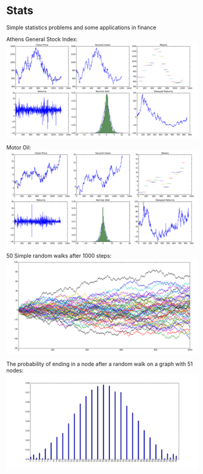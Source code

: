 # Stats
Simple statistics problems and some applications in finance

Athens General Stock Index: 
![alt text](https://github.com/el-cangrejo/Stats/blob/master/gi.png "Athens General Stock Index")

Motor Oil: 
![alt text](https://github.com/el-cangrejo/Stats/blob/master/moh.png "Motor Oil")

50 Simple random walks after 1000 steps: 
![alt text](https://github.com/el-cangrejo/Stats/blob/master/random_walk.png "Simple Random Walk")

The probability of ending in a node after a random walk on a graph with 51 nodes: 
![alt text](https://github.com/el-cangrejo/Stats/blob/master/prob_random_graph_walk.png "Probabilities for graph walks")
